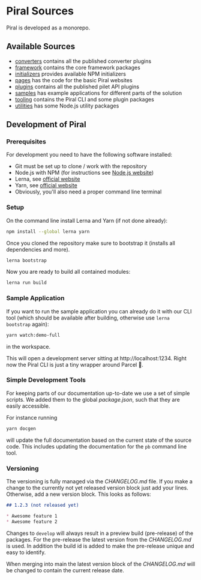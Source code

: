 # Piral Sources

Piral is developed as a monorepo.

## Available Sources

- [converters](./converters/README.md) contains all the published converter plugins
- [framework](./framework/README.md) contains the core framework packages
- [initializers](./initializers/README.md) provides available NPM initializers
- [pages](./pages/README.md) has the code for the basic Piral websites
- [plugins](./plugins/README.md) contains all the published pilet API plugins
- [samples](./samples/README.md) has example applications for different parts of the solution
- [tooling](./tooling/README.md) contains the Piral CLI and some plugin packages
- [utilities](./utilities/README.md) has some Node.js utility packages

## Development of Piral

### Prerequisites

For development you need to have the following software installed:

- Git must be set up to clone / work with the repository
- Node.js with NPM (for instructions see [Node.js website](https://nodejs.org/en/))
- Lerna, see [official website](https://lerna.js.org)
- Yarn, see [official website](https://yarnpkg.com/lang/en/)
- Obviously, you'll also need a proper command line terminal

### Setup

On the command line install Lerna and Yarn (if not done already):

```sh
npm install --global lerna yarn
```

Once you cloned the repository make sure to bootstrap it (installs all dependencies and more).

```sh
lerna bootstrap
```

Now you are ready to build all contained modules:

```sh
lerna run build
```

### Sample Application

If you want to run the sample application you can already do it with our CLI tool (which should be available after building, otherwise use `lerna bootstrap` again):

```sh
yarn watch:demo-full
```

in the workspace.

<!-- markdown-link-check-disable-next-line -->
This will open a development server sitting at http://localhost:1234. Right now the Piral CLI is just a tiny wrapper around Parcel :rocket:.

### Simple Development Tools

For keeping parts of our documentation up-to-date we use a set of simple scripts. We added them to the global *package.json*, such that they are easily accessible.

For instance running

```sh
yarn docgen
```

will update the full documentation based on the current state of the source code. This includes updating the documentation for the `pb` command line tool.

### Versioning

The versioning is fully managed via the *CHANGELOG.md* file. If you make a change to the currently not yet released version block just add your lines. Otherwise, add a new version block. This looks as follows:

```md
## 1.2.3 (not released yet)

* Awesome feature 1
* Awesome feature 2
```

Changes to `develop` will always result in a preview build (pre-release) of the packages. For the pre-release the latest version from the *CHANGELOG.md* is used. In addition the build id is added to make the pre-release unique and easy to identify.

When merging into main the latest version block of the *CHANGELOG.md* will be changed to contain the current release date.
